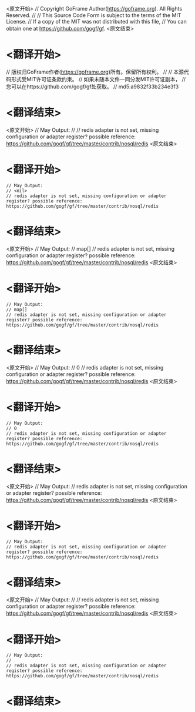 
<原文开始>
// Copyright GoFrame Author(https://goframe.org). All Rights Reserved.
//
// This Source Code Form is subject to the terms of the MIT License.
// If a copy of the MIT was not distributed with this file,
// You can obtain one at https://github.com/gogf/gf.
<原文结束>

# <翻译开始>
// 版权归GoFrame作者(https://goframe.org)所有。保留所有权利。
//
// 本源代码形式受MIT许可证条款约束。
// 如果未随本文件一同分发MIT许可证副本，
// 您可以在https://github.com/gogf/gf处获取。
// md5:a9832f33b234e3f3
# <翻译结束>


<原文开始>
	// May Output:
	// <nil>
	// redis adapter is not set, missing configuration or adapter register? possible reference: https://github.com/gogf/gf/tree/master/contrib/nosql/redis
<原文结束>

# <翻译开始>
	// May Output:
	// <nil>
	// redis adapter is not set, missing configuration or adapter register? possible reference: https://github.com/gogf/gf/tree/master/contrib/nosql/redis
# <翻译结束>


<原文开始>
	// May Output:
	// map[]
	// redis adapter is not set, missing configuration or adapter register? possible reference: https://github.com/gogf/gf/tree/master/contrib/nosql/redis
<原文结束>

# <翻译开始>
	// May Output:
	// map[]
	// redis adapter is not set, missing configuration or adapter register? possible reference: https://github.com/gogf/gf/tree/master/contrib/nosql/redis
# <翻译结束>


<原文开始>
	// May Output:
	// 0
	// redis adapter is not set, missing configuration or adapter register? possible reference: https://github.com/gogf/gf/tree/master/contrib/nosql/redis
<原文结束>

# <翻译开始>
	// May Output:
	// 0
	// redis adapter is not set, missing configuration or adapter register? possible reference: https://github.com/gogf/gf/tree/master/contrib/nosql/redis
# <翻译结束>


<原文开始>
	// May Output:
	// redis adapter is not set, missing configuration or adapter register? possible reference: https://github.com/gogf/gf/tree/master/contrib/nosql/redis
<原文结束>

# <翻译开始>
	// May Output:
	// redis adapter is not set, missing configuration or adapter register? possible reference: https://github.com/gogf/gf/tree/master/contrib/nosql/redis
# <翻译结束>


<原文开始>
	// May Output:
	//
	// redis adapter is not set, missing configuration or adapter register? possible reference: https://github.com/gogf/gf/tree/master/contrib/nosql/redis
<原文结束>

# <翻译开始>
	// May Output:
	//
	// redis adapter is not set, missing configuration or adapter register? possible reference: https://github.com/gogf/gf/tree/master/contrib/nosql/redis
# <翻译结束>

